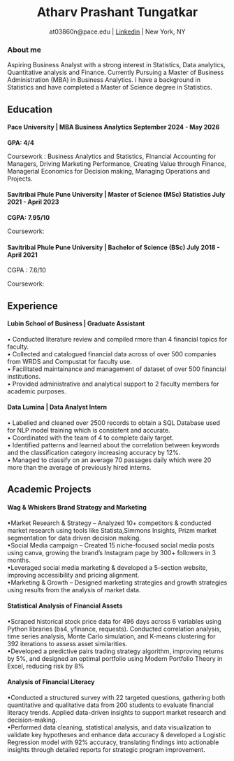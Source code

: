 <h1 align="center">Atharv Prashant Tungatkar</h1>
<p align="center"> at03860n@pace.edu | <a href="www.linkedin.com/in/atharv-tungatkar">Linkedin</a> | New York, NY </p>
<section>
  <h3>About me</h3> 
Aspiring Business Analyst with a strong interest in Statistics, Data analytics, Quantitative analysis and Finance. Currently Pursuing a Master of Business Administration (MBA) in Business Analytics. I  have a background in Statistics and have completed a Master of Science degree in Statistics.
</section>

<section>
  <h2>
    Education
  </h2>
<h4> Pace University | MBA Business Analytics September 2024 - May 2026 </h4>
<strong>GPA: 4/4</strong>
<p> Coursework : Business Analytics and Statistics, FInancial Accounting for Managers, Driving Marketing Performance, Creating Value through Finance, Managerial Economics for Decision making, Managing Operations and Projects.
</p>
<h4> Savitribai Phule Pune University | Master of Science (MSc) Statistics  July 2021 - April 2023 </h4>
<strong>CGPA: 7.95/10</strong>
<p>
Coursework:
</p>
<h4> Savitribai Phule Pune University | Bachelor of Science (BSc)  July 2018 - April 2021 </h4>
<stong> CGPA : 7.6/10 </stong>
<p>Coursework:
</p>
</section>

<section>
<h2>Experience</h2>
<h4> Lubin School of Business | Graduate Assistant</h4>
• Conducted literature review and compiled rmore than 4 financial topics for faculty.<br>
• Collected and catalogued financial data across of over 500 companies from WRDS and Compustat for faculty use.<br>
• Facilitated maintainance and management of dataset of over 500 financial institutions.<br>
• Provided administrative and analytical support to 2 faculty members for academic purposes.<br>
  
<h4> Data Lumina | Data Analyst Intern </h4>
• Labelled and cleaned over 2500 records to obtain a SQL Database used for NLP model training which is consistent and accurate.<br>
• Coordinated with the team of 4 to complete daily target.<br>
• Identified patterns and learned about the correlation between keywords and the classification category increasing accuracy by 12%.<br>
• Managed to classify on an average 70 passages daily which were 20 more than the average of previously hired interns.<br>
</section>

<section>
  <h2>Academic Projects</h2>
  <h4>Wag & Whiskers Brand Strategy and Marketing</h4>
  •Market Research & Strategy – Analyzed 10+ competitors & conducted market research using tools like Statista,Simmons Insights, Prizm market segmentation for data driven decision making.<br>
  •Social Media campaign – Created 15 niche-focused social media posts using canva, growing the brand’s Instagram page by 300+ followers in 3 months.<br>
  •Leveraged social media marketing & developed a 5-section website, improving accessibility and pricing alignment.<br>
  •Marketing & Growth – Designed marketing strategies and growth strategies using results from the analysis of market data.<br>
  
  <h4> Statistical Analysis of Financial Assets</h4>
  •Scraped historical stock price data for 496 days across 6 variables using Python libraries (bs4, yfinance, requests). Conducted correlation analysis, time series analysis, Monte Carlo simulation, and K-means      clustering for 392 iterations to assess asset similarities.<br>
  •Developed a predictive pairs trading strategy algorithm, improving returns by 5%, and designed an optimal portfolio using Modern
  Portfolio Theory in Excel, reducing risk by 8%<br>
  
  <h4>Analysis of Financial Literacy</h4>
  •Conducted a structured survey with 22 targeted questions, gathering both quantitative and qualitative data from 200 students to evaluate financial literacy trends. Applied data-driven insights to support           market research and decision-making.<br>
  •Performed data cleaning, statistical analysis, and data visualization to validate key hypotheses and enhance data accuracy & developed a Logistic Regression model with 92% accuracy, translating findings into       actionable insights through detailed reports for strategic program improvement.<br>
</section>


